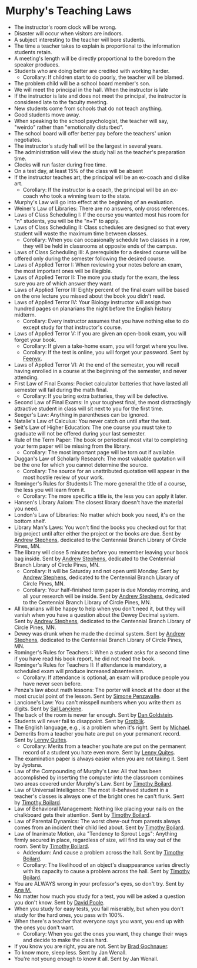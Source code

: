 # Murphy's Teaching Laws

* The instructor's room clock will be wrong.  
* Disaster will occur when visitors are indoors.  
* A subject interesting to the teacher will bore students.  
* The time a teacher takes to explain is proportional to the information students retain.  
* A meeting's length will be directly proportional to the boredom the speaker produces.  
* Students who are doing better are credited with working harder.  
  * Corollary: If children start to do poorly, the teacher will be blamed.  
* The problem child will be a school board member's son.  
* We will meet the principal in the hall. When the instructor is late  
* If the instructor is late and does not meet the principal, the instructor is considered late to the faculty meeting.  
* New students come from schools that do not teach anything.  
* Good students move away.  
* When speaking to the school psychologist, the teacher will say, "weirdo" rather than "emotionally disturbed".  
* The school board will offer better pay before the teachers' union negotiates.  
* The instructor's study hall will be the largest in several years.  
* The administration will view the study hall as the teacher's preparation time.  
* Clocks will run faster during free time.  
* On a test day, at least 15% of the class will be absent  
* If the instructor teaches art, the principal will be an ex-coach and dislike art.  
  * Corollary: If the instructor is a coach, the principal will be an ex-coach who took a winning team to the state.  
* Murphy's Law will go into effect at the beginning of an evaluation.  
* Weiner's Law of Libraries: There are no answers, only cross references.  
* Laws of Class Scheduling I: If the course you wanted most has room for "n" students, you will be the "n+1" to apply.  
* Laws of Class Scheduling II: Class schedules are designed so that every student will waste the maximum time between classes.  
  * Corollary: When you can occasionally schedule two classes in a row, they will be held in classrooms at opposite ends of the campus.  
* Laws of Class Scheduling III: A prerequisite for a desired course will be offered only during the semester following the desired course.  
* Laws of Applied Terror I: When reviewing your notes before an exam, the most important ones will be illegible.  
* Laws of Applied Terror II: The more you study for the exam, the less sure you are of which answer they want.  
* Laws of Applied Terror III:  Eighty percent of the final exam will be based on the one lecture you missed about the book you didn't read.  
* Laws of Applied Terror IV: Your Biology instructor will assign two hundred pages on planarians the night before the English history midterm.  
  * Corollary: Every instructor assumes that you have nothing else to do except study for that instructor's course.  
* Laws of Applied Terror V: If you are given an open-book exam, you will forget your book.  
  * Corollary: If given a take-home exam, you will forget where you live.  
  * Corollary: If the test is online, you will forget your password. Sent by [Feenyx](mailto:feenyx@online.no).  
* Laws of Applied Terror VI: At the end of the semester, you will recall having enrolled in a course at the beginning of the semester, and never attending.  
* First Law of Final Exams: Pocket calculator batteries that have lasted all semester will fail during the math final.  
  * Corollary: If you bring extra batteries, they will be defective.  
* Second Law of Final Exams: In your toughest final, the most distractingly attractive student in class will sit next to you for the first time.  
* Seeger's Law: Anything in parentheses can be ignored.  
* Natalie's Law of Calculus: You never catch on until after the test.  
* Seit's Law of Higher Education: The one course you must take to graduate will not be offered during your last semester.  
* Rule of the Term Paper: The book or periodical most vital to completing your term paper will be missing from the library.  
  * Corollary: The most important page will be torn out if available.  
* Duggan's Law of Scholarly Research: The most valuable quotation will be the one for which you cannot determine the source.  
  * Corollary: The source for an unattributed quotation will appear in the most hostile review of your work.  
* Rominger's Rules for Students I: The more general the title of a course, the less you will learn from it.  
  * Corollary: The more specific a title is, the less you can apply it later.  
* Hansen's Library Axiom: The closest library doesn't have the material you need.  
* London's Law of Libraries: No matter which book you need, it's on the bottom shelf.  
* Library Man's Laws: You won't find the books you checked out for that big project until after either the project or the books are due. Sent by [Andrew Stephens](mailto:awstephe@mtu.edu), dedicated to the Centennial Branch Library of Circle Pines, MN.  
* The library will close 5 minutes before you remember leaving your book bag inside. Sent by [Andrew Stephens](mailto:awstephe@mtu.edu), dedicated to the Centennial Branch Library of Circle Pines, MN.  
  * Corollary: It will be Saturday and not open until Monday. Sent by [Andrew Stephens](mailto:awstephe@mtu.edu), dedicated to the Centennial Branch Library of Circle Pines, MN.  
  * Corollary: Your half-finished term paper is due Monday morning, and all your research will be inside. Sent by [Andrew Stephens](mailto:awstephe@mtu.edu), dedicated to the Centennial Branch Library of Circle Pines, MN.  
* All librarians will be happy to help when you don't need it, but they will vanish when you have a question about the Dewey Decimal system. Sent by [Andrew Stephens](mailto:awstephe@mtu.edu), dedicated to the Centennial Branch Library of Circle Pines, MN.  
* Dewey was drunk when he made the decimal system. Sent by [Andrew Stephens](mailto:awstephe@mtu.edu), dedicated to the Centennial Branch Library of Circle Pines, MN.  
* Rominger's Rules for Teachers I: When a student asks for a second time if you have read his book report, he did not read the book.  
* Rominger's Rules for Teachers II: If attendance is mandatory, a scheduled exam will produce increased absenteeism.  
  * Corollary: If attendance is optional, an exam will produce people you have never seen before.  
* Penza's law about math lessons: The porter will knock at the door at the most crucial point of the lesson. Sent by [Simone Penzavalle](mailto:spenza@softhome.com).  
* Lancione's Law: You can't misspell numbers when you write them as digits. Sent by [Sal Lancione](mailto:slancione@sympatico.ca).  
* The back of the room is never far enough. Sent by [Dan Goldstein](mailto:dan151337@hotmail.com).  
* Students will never fail to disappoint. Sent by [Grotblik](mailto:grotblik@hotmail.com).  
* The English language, e.g., is a problem when it's right. Sent by [Michael](mailto:michaelwarthan@hptmail.com).  
* Demerits from a teacher you hate are put on your permanent record. Sent by [Lenny Quites](mailto:ryokel@coralwave.com).  
  * Corollary: Merits from a teacher you hate are put on the permanent record of a student you hate even more. Sent by [Lenny Quites](mailto:ryokel@coralwave.com).  
* The examination paper is always easier when you are not taking it. Sent by Jyotsna.  
* Law of the Compounding of Murphy's Law: All that has been accomplished by inserting the computer into the classroom combines two areas covered under Murphy's Law. Sent by [Timothy Boilard](mailto:tboil@msn.com).  
* Law of Universal Intelligence: The most ill-behaved student in a teacher's classes is always one of the bright ones he can't flunk. Sent by [Timothy Boilard](mailto:tboil@msn.com).  
* Law of Behavioral Management: Nothing like placing your nails on the chalkboard gets their attention. Sent by [Timothy Boilard](mailto:tboil@msn.com).  
* Law of Parental Dynamics: The worst chew-out from parents always comes from an incident their child lied about. Sent by [Timothy Boilard](mailto:tboil@msn.com).  
* Law of Inanimate Motion, aka "Tendency to Sprout Legs": Anything firmly secured in place, regardless of size, will find its way out of the room. Sent by [Timothy Boilard](mailto:tboil@msn.com).  
  * Addendum: And cause a problem across the hall. Sent by [Timothy Boilard](mailto:tboil@msn.com).  
  * Corollary: The likelihood of an object's disappearance varies directly with its capacity to cause a problem across the hall. Sent by [Timothy Boilard](mailto:tboil@msn.com).  
* You are ALWAYS wrong in your professor's eyes, so don't try. Sent by [Ana M.](mailto:surfwatch03@netscape.net)  
* No matter how much you study for a test, you will be asked a question you don't know. Sent by [David Poole](mailto:davidcpoole@hotmail.com).  
* When you study for easy tests, you fail miserably, but when you don't study for the hard ones, you pass with 100%.  
* When there's a teacher that everyone says you want, you end up with the ones you don't want.  
  * Corollary: When you get the ones you want, they change their ways and decide to make the class hard.  
* If you know you are right, you are not. Sent by [Brad Gochnauer](mailto:brad_g_837@hotmail.com).  
* To know more, sleep less. Sent by Jan Wenall.  
* You're not young enough to know it all. Sent by Jan Wenall.
